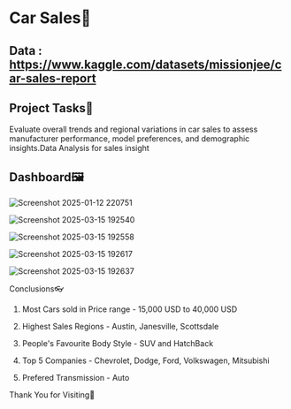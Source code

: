 # Car Sales🚗

## Data : https://www.kaggle.com/datasets/missionjee/car-sales-report

## Project Tasks📖

Evaluate overall trends and regional variations in car sales to assess manufacturer performance, model preferences, and demographic insights.Data Analysis for sales insight

## Dashboard🖼️

![Screenshot 2025-01-12 220751](https://github.com/user-attachments/assets/34834e89-6e71-4fd3-af9f-bbfef261f304)

![Screenshot 2025-03-15 192540](https://github.com/user-attachments/assets/99da3fbf-baa4-4869-b306-16c78b9857f8)

![Screenshot 2025-03-15 192558](https://github.com/user-attachments/assets/bb5f0979-87f5-407a-9b68-8facf6e557d5)

![Screenshot 2025-03-15 192617](https://github.com/user-attachments/assets/f584deee-8519-4801-ab3e-f5491ae236e1)

![Screenshot 2025-03-15 192637](https://github.com/user-attachments/assets/9c609689-61c1-4654-b33a-1284668e7c3d)

Conclusions👓

1. Most Cars sold in Price range - 15,000 USD to 40,000 USD

2. Highest Sales Regions - Austin, Janesville, Scottsdale

3. People's Favourite Body Style - SUV and HatchBack

4. Top 5 Companies - Chevrolet, Dodge, Ford, Volkswagen, Mitsubishi

5. Prefered Transmission - Auto

Thank You for Visiting🥳
